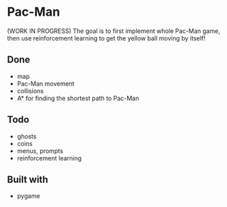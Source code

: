 # Pac-Man
(WORK IN PROGRESS)
The goal is to first implement whole Pac-Man game, then use reinforcement learning to get the yellow ball moving by itself!

## Done
* map
* Pac-Man movement 
* collisions
* A* for finding the shortest path to Pac-Man

## Todo
* ghosts
* coins
* menus, prompts
* reinforcement learning

## Built with
- pygame
